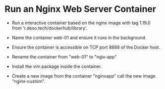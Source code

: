 # Run an Nginx Web Server Container

- Run a  interactive container based on the nginx image with tag 1.19.0 from 'r.deso.tech/dockerhub/library'.

- Name the container web-01 and ensure it runs in the background. 

- Ensure the container is accessible on TCP port 8888 of the Docker host. 

- Rename the container from "web-01" to  "ngix-app"

- Install the vim package inside the container. 

- Create a new image from the container "nginxapp" call the new image  "nginx-custom". 

